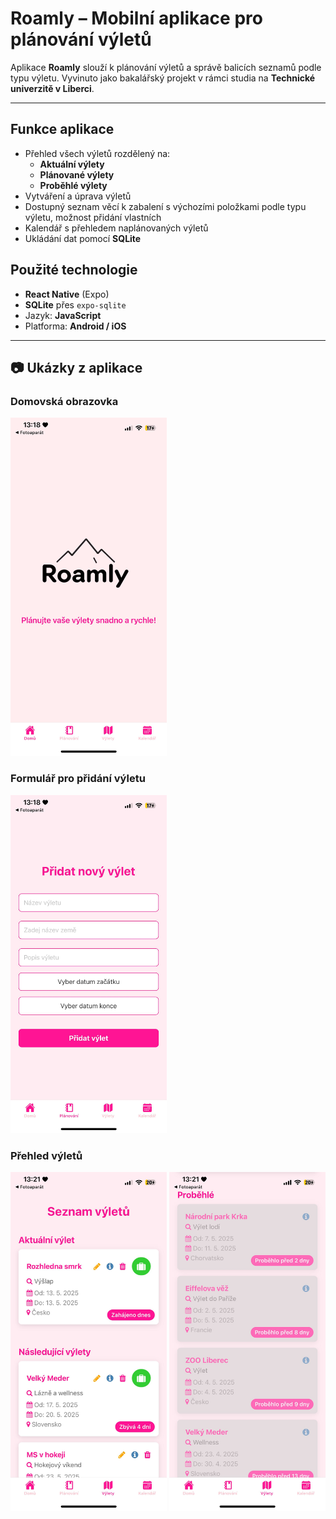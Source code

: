 # Roamly – Mobilní aplikace pro plánování výletů

Aplikace **Roamly** slouží k plánování výletů a správě balicích seznamů podle typu výletu. Vyvinuto jako bakalářský projekt v rámci studia na **Technické univerzitě v Liberci**.

---

##  Funkce aplikace
- Přehled všech výletů rozdělený na:
  - **Aktuální výlety**
  - **Plánované výlety**
  - **Proběhlé výlety**
- Vytváření a úprava výletů
- Dostupný seznam věcí k zabalení s výchozími položkami podle typu výletu, možnost přidání vlastních
- Kalendář s přehledem naplánovaných výletů
- Ukládání dat pomocí **SQLite**

##  Použité technologie

- **React Native** (Expo)
- **SQLite** přes `expo-sqlite`
- Jazyk: **JavaScript**
- Platforma: **Android / iOS**

---

## 📷 Ukázky z aplikace
<h3>Domovská obrazovka</h3>
<img src="./assets/Home.jpg" alt="Domovská obrazovka" width="250" />
<h3>Formulář pro přidání výletu</h3>
<img src="./assets/Form.jpg" alt="Formulář pro přidání výletu" width="250" />
<h3>Přehled výletů</h3>
<img src="./assets/Trips01.jpg" alt="Přehled výletů 1" width="250" />
<img src="./assets/Trips02.jpg" alt="Přehled výletů 2" width="250" />

